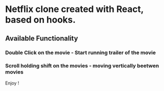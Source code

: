 # Netflix clone created with React, based on hooks.

## Available Functionality

### Double Click on the movie  - Start running trailer of the movie

### Scroll holding shift on the movies - moving vertically beetwen movies

Enjoy ! 
